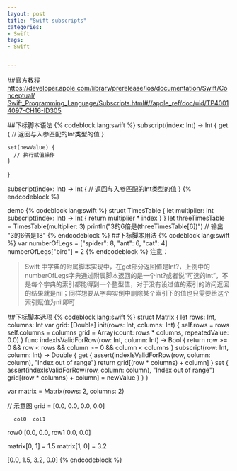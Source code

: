 ```yaml
---
layout: post
title: "Swift subscripts"
categories:
- Swift
tags:
- Swift


---
```

##官方教程
[https://developer.apple.com/library/prerelease/ios/documentation/Swift/Conceptual/  Swift_Programming_Language/Subscripts.html#//apple_ref/doc/uid/TP40014097-CH16-ID305](https://developer.apple.com/library/prerelease/ios/documentation/Swift/Conceptual/Swift_Programming_Language/Subscripts.html#//apple_ref/doc/uid/TP40014097-CH16-ID305)

##下标脚本语法
{% codeblock lang:swift  %}
subscript(index: Int) -> Int {
    get {
      // 返回与入参匹配的Int类型的值
    }

    set(newValue) {
      // 执行赋值操作
    }
}

subscript(index: Int) -> Int {
    // 返回与入参匹配的Int类型的值
}
{% endcodeblock %}

demo
{% codeblock lang:swift  %}
struct TimesTable {
    let multiplier: Int
    subscript(index: Int) -> Int {
      return multiplier * index
    }
}
let threeTimesTable = TimesTable(multiplier: 3)
println("3的6倍是\(threeTimesTable[6])")
// 输出 "3的6倍是18"
{% endcodeblock %}
##下标脚本用法
{% codeblock lang:swift  %}
var numberOfLegs = ["spider": 8, "ant": 6, "cat": 4]
numberOfLegs["bird"] = 2
{% endcodeblock %}
注意：
>Swift 中字典的附属脚本实现中，在get部分返回值是Int?，上例中的numberOfLegs字典通过附属脚本返回的是一个Int?或者说“可选的int”，不是每个字典的索引都能得到一个整型值，对于没有设过值的索引的访问返回的结果就是nil；同样想要从字典实例中删除某个索引下的值也只需要给这个索引赋值为nil即可

##下标脚本选项
{% codeblock lang:swift  %}
struct Matrix {
    let rows: Int, columns: Int
    var grid: [Double]
    init(rows: Int, columns: Int) {
      self.rows = rows
      self.columns = columns
      grid = Array(count: rows * columns, repeatedValue: 0.0)
    }
    func indexIsValidForRow(row: Int, column: Int) -> Bool {
        return row >= 0 && row < rows && column >= 0 && column < columns
    }
    subscript(row: Int, column: Int) -> Double {
        get {
            assert(indexIsValidForRow(row, column: column), "Index out of range")
            return grid[(row * columns) + column]
        }
        set {
            assert(indexIsValidForRow(row, column: column), "Index out of range")
            grid[(row * columns) + column] = newValue
        }
    }
}

var matrix = Matrix(rows: 2, columns: 2)

// 示意图
grid = [0.0, 0.0, 0.0, 0.0]

      col0  col1
row0   [0.0,     0.0,
row1    0.0,  0.0]

matrix[0, 1] = 1.5
matrix[1, 0] = 3.2

[0.0, 1.5,
 3.2, 0.0]
{% endcodeblock %}